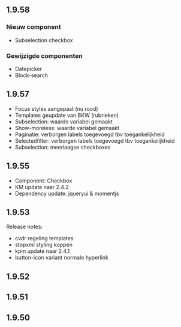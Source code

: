 ## 1.9.58
### Nieuw component
- Subselection checkbox
### Gewijzigde componenten
- Datepicker
- Block-search
## 1.9.57
- Focus styles aangepast (nu rood)
- Templates geupdate van BKW (rubrieken)
- Subselection: waarde variabel gemaakt
- Show-moreless: waarde variabel gemaakt
- Paginatie: verborgen labels toegevoegd tbv toegankelijkheid
- Selectedfilter: verborgen labels toegevoegd tbv toegankelijkheid
- Subselection: meerlaagse checkboxes
## 1.9.55
- Component: Checkbox
- KM update naar 2.4.2
- Dependency update: jqueryui &amp; momentjs
## 1.9.53
Release notes:
- cvdr regeling templates
- stopxml styling koppen
- kpm update naar 2.4.1
- button-icon variant normale hyperlink

## 1.9.52
## 1.9.51
## 1.9.50